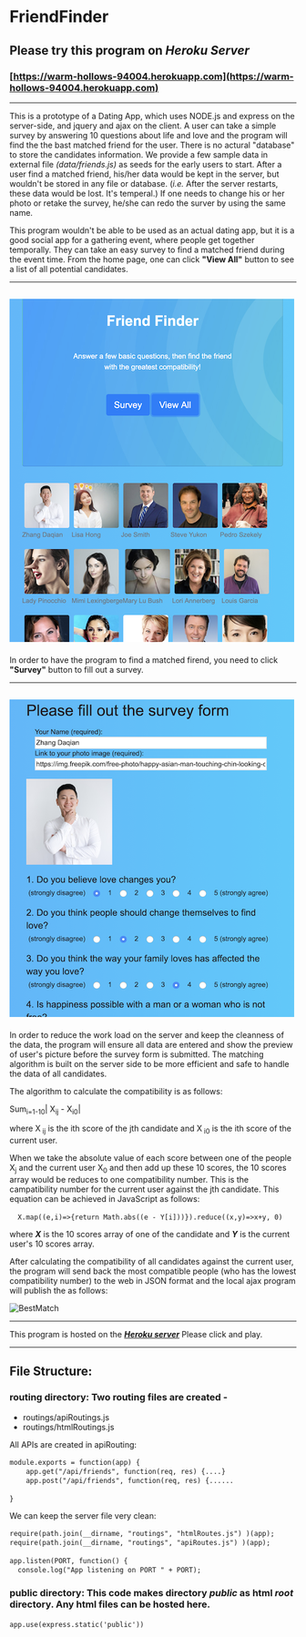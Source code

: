 # FriendFinder

## Please try this program on _**Heroku Server**_
### [https://warm-hollows-94004.herokuapp.com](https://warm-hollows-94004.herokuapp.com)

---

This is a prototype of a Dating App, which uses NODE.js and express on the server-side, and jquery and ajax on the client. A user can take a simple survey by answering 10 questions about life and love and the program will find the the bast matched friend for the user. There is no actural "database" to store the candidates information. We provide a few sample data in external file _(data/friends.js)_ as seeds for the early users to start. After a user find a matched friend, his/her data would be kept in the server, but wouldn't be stored in any file or database. (_i.e._  After the server restarts, these data would be lost. It's temperal.) If one needs to change his or her photo or retake the survey, he/she can redo the surver by using the same name. 

This program wouldn't be able to be used as an actual dating app, but it is a good social app for a gathering event, where people get together temporally. They can take an easy survey to find a matched friend during the event time. From the home page, one can click **"View All"** button to see a list of all potential candidates. 

---
![View All](./info/viewall.png)
---

In order to have the program to find a matched firend, you need to click **"Survey"** button to fill out a survey. 

---
![survey form](./info/survey.png)
---

In order to reduce the work load on the server and keep the cleanness of the data, the program will ensure all data are entered and show the preview of user's picture before the survey form is submitted. The matching algorithm is built on the server side to be more efficient and safe to handle the data of all candidates.

The algorithm to calculate the compatibility is as follows:


Sum<sub>i=1-10</sub>| X<sub>ij</sub> - X<sub>i0</sub>| 

where X<sub> ij</sub> is the ith score of the jth candidate and X<sub> i0</sub> is the ith score of the current user.

When we take the absolute value of each score between one of the people X<sub>j</sub>  and the current user X<sub>0</sub> and then add up these 10  scores, the 10 scores array would be reduces to one compatibility number. This is the campatibility number for the current user against the jth candidate. This equation can be achieved in JavaScript as follows:

````   X.map((e,i)=>{return Math.abs((e - Y[i]))}).reduce((x,y)=>x+y, 0)   ````

where _**X**_ is the 10 scores array of one of the candidate and _**Y**_ is the current user's 10 scores array.

After calculating the compatibility of all candidates against the current user, the program will send back the most compatible people (who has the lowest compatibility number) to the web in JSON format and the local ajax program will publish the as follows:

![BestMatch](./info/bestmatch.png)

---

This program is hosted on the [_**Heroku server**_](https://warm-hollows-94004.herokuapp.com) Please click and play.

---

## File Structure:

### routing directory: Two routing files are created -
  - routings/apiRoutings.js 
  - routings/htmlRoutings.js

All APIs are created in apiRouting:
```
module.exports = function(app) {
    app.get("/api/friends", function(req, res) {....}
    app.post("/api/friends", function(req, res) {......

}    
```
We can keep the server file very clean:

```
require(path.join(__dirname, "routings", "htmlRoutes.js") )(app);  
require(path.join(__dirname, "routings", "apiRoutes.js") )(app); 

app.listen(PORT, function() {
  console.log("App listening on PORT " + PORT);
```

### public directory: This code makes directory _public_ as html _root_ directory. Any html files can be hosted here.
```app.use(express.static('public'))```
  

 

